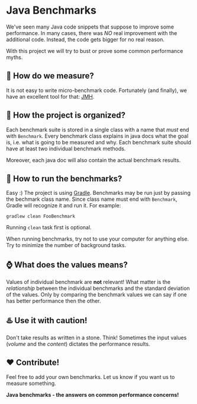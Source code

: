 Java Benchmarks
===============

We've seen many Java code snippets that suppose to improve some performance.
In many cases, there was _NO_ real improvement with the additional code.
Instead, the code gets bigger for no real reason.

With this project we will try to bust or prove some common performance myths.

## :crystal_ball: How do we measure?

It is not easy to write micro-benchmark code. Fortunately (and finally), we
have an excellent tool for that: [JMH](http://openjdk.java.net/projects/code-tools/jmh/).

## :notebook: How the project is organized?

Each benchmark suite is stored in a single class with a name that _must_
end with `Benchmark`. Every benchmark class explains in java docs what the
goal is, i.e. what is going to be measured and why. Each benchmark suite
should have at least two individual benchmark methods.

Moreover, each java doc will also contain the actual benchmark results.

## :rocket: How to run the benchmarks?

Easy :) The project is using [Gradle](http://www.gradle.org/).
Benchmarks may be run just by passing the bechmark class name. Since class name
must end with `Benchmark`, Gradle will recognize it and run it. For example:

    gradlew clean FooBenchmark

Running `clean` task first is optional.

When running benchmarks, try not to use your computer for anything else.
Try to minimize the number of background tasks.

## :watch: What does the values means?

Values of individual benchmark are **not** relevant! What matter is the
_relationship_ between the individual benchmarks and the standard deviation
of the values. Only by comparing the benchmark values we can say if one
has better performance then the other.

## :hotsprings: Use it with caution!

Don't take results as written in a stone. Think! Sometimes the input values
(_volume_ and the _content_) dictates the performance results.

## :hearts: Contribute!

Feel free to add your own benchmarks. Let us know if you want us to measure
something.

**Java benchmarks - the answers on common performance concerns!**
